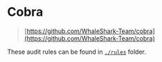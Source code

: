 # Cobra

> [https://github.com/WhaleShark-Team/cobra](https://github.com/WhaleShark-Team/cobra)

These audit rules can be found in [`./rules`](https://github.com/WhaleShark-Team/cobra/tree/master/rules) folder.
